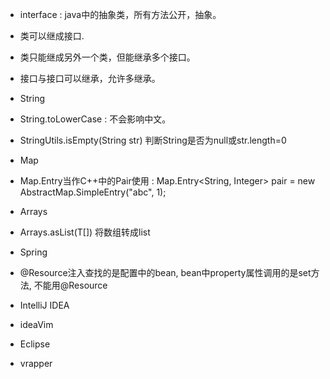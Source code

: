 - interface : java中的抽象类，所有方法公开，抽象。

 - 类可以继成接口.

 - 类只能继成另外一个类，但能继承多个接口。

 - 接口与接口可以继承，允许多继承。

- String

 - String.toLowerCase :  不会影响中文。

 - StringUtils.isEmpty(String str) 判断String是否为null或str.length=0

- Map

 - Map.Entry当作C++中的Pair使用 : Map.Entry<String, Integer> pair = new AbstractMap.SimpleEntry("abc", 1);

- Arrays

 - Arrays.asList(T[]) 将数组转成list

- Spring

 - @Resource注入查找的是配置中的bean, bean中property属性调用的是set方法, 不能用@Resource

- IntelliJ IDEA

 - ideaVim

- Eclipse

 - vrapper
